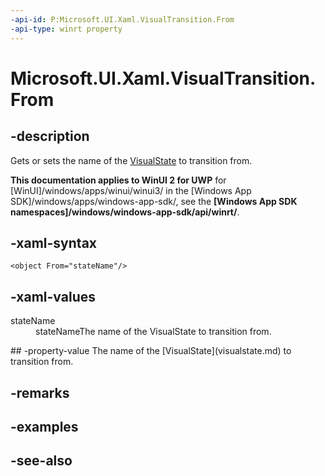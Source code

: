 ```yaml
---
-api-id: P:Microsoft.UI.Xaml.VisualTransition.From
-api-type: winrt property
---
```


<!-- Property syntax
public string From { get;  set; }
-->

# Microsoft.UI.Xaml.VisualTransition.From

## -description
Gets or sets the name of the [VisualState](visualstate.md) to transition from.

**This documentation applies to WinUI 2 for UWP** for [WinUI]/windows/apps/winui/winui3/ in the [Windows App SDK]/windows/apps/windows-app-sdk/, see the **[Windows App SDK namespaces]/windows/windows-app-sdk/api/winrt/**.

## -xaml-syntax
```xaml
<object From="stateName"/>
```


## -xaml-values
<dl><dt>stateName</dt><dd>stateNameThe name of the VisualState to transition from.</dd>
</dl>
## -property-value
The name of the [VisualState](visualstate.md) to transition from.

## -remarks

## -examples

## -see-also
